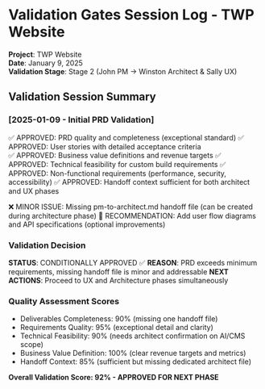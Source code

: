 # Validation Gates Session Log - TWP Website
**Project**: TWP Website  
**Date**: January 9, 2025  
**Validation Stage**: Stage 2 (John PM → Winston Architect & Sally UX)  

## Validation Session Summary

### [2025-01-09 - Initial PRD Validation]
✅ APPROVED: PRD quality and completeness (exceptional standard)
✅ APPROVED: User stories with detailed acceptance criteria  
✅ APPROVED: Business value definitions and revenue targets
✅ APPROVED: Technical feasibility for custom build requirements
✅ APPROVED: Non-functional requirements (performance, security, accessibility)
✅ APPROVED: Handoff context sufficient for both architect and UX phases

❌ MINOR ISSUE: Missing pm-to-architect.md handoff file (can be created during architecture phase)
📝 RECOMMENDATION: Add user flow diagrams and API specifications (optional improvements)

### Validation Decision
**STATUS**: CONDITIONALLY APPROVED ✅
**REASON**: PRD exceeds minimum requirements, missing handoff file is minor and addressable
**NEXT ACTIONS**: Proceed to UX and Architecture phases simultaneously

### Quality Assessment Scores
- Deliverables Completeness: 90% (missing one handoff file)
- Requirements Quality: 95% (exceptional detail and clarity)  
- Technical Feasibility: 90% (needs architect confirmation on AI/CMS scope)
- Business Value Definition: 100% (clear revenue targets and metrics)
- Handoff Context: 85% (sufficient but missing dedicated architect file)

**Overall Validation Score: 92% - APPROVED FOR NEXT PHASE**